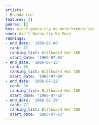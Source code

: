 ```yaml
---
artists:
- Brenda Lee
features: []
genres: []
key: ain-t-gonna-cry-no-more-brenda-lee
name: Ain't Gonna Cry No More
rankings:
- end_date: '1966-07-08'
  rank: 87
  ranking_list: Billboard Hot 100
  start_date: '1966-07-02'
- end_date: '1966-07-15'
  rank: 86
  ranking_list: Billboard Hot 100
  start_date: '1966-07-09'
- end_date: '1966-07-22'
  rank: 80
  ranking_list: Billboard Hot 100
  start_date: '1966-07-16'
- end_date: '1966-07-29'
  rank: 77
  ranking_list: Billboard Hot 100
  start_date: '1966-07-23'
---
```


